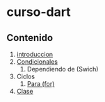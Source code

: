 # curso-dart
## Contenido

1. [introduccion](introduccion/readme.md)
2. [Condicionales](condicionales/readme.md)
    1. Dependiendo de (Swich)
3. Ciclos
    1. [Para (for)](ciclos/for/readme.md)
4. [Clase](clases/readme.md)

